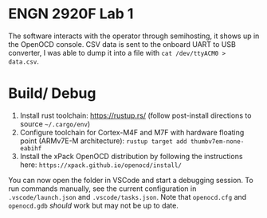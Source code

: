 # ENGN 2920F Lab 1
The software interacts with the operator through semihosting, it shows up in the OpenOCD console. CSV data is sent to the onboard UART to USB converter, I was able to dump it into a file with `cat /dev/ttyACM0 > data.csv`.

# Build/ Debug
1. Install rust toolchain: https://rustup.rs/ (follow post-install directions to source `~/.cargo/env`)
2. Configure toolchain for Cortex-M4F and M7F with hardware floating point (ARMv7E-M architecture): `rustup target add thumbv7em-none-eabihf`
3. Install the xPack OpenOCD distribution by following the instructions here: `https://xpack.github.io/openocd/install/`

You can now open the folder in VSCode and start a debugging session. To run commands manually, see the current configuration in `.vscode/launch.json` and `.vscode/tasks.json`. Note that `openocd.cfg` and `openocd.gdb` *should* work but may not be up to date.